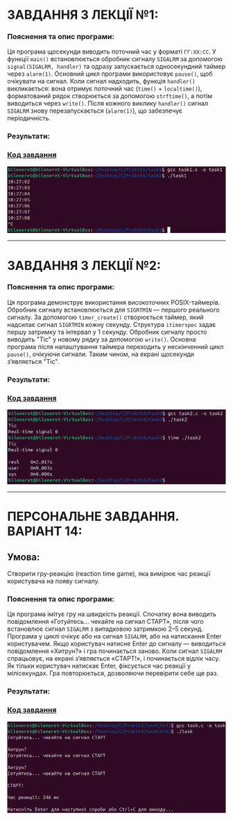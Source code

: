 # ЗАВДАННЯ З ЛЕКЦІЇ №1:

### Пояснення та опис програми:
Ця програма щосекунди виводить поточний час у форматі `ГГ:ХХ:СС`. У функції `main()` встановлюється обробник сигналу `SIGALRM` за допомогою `signal(SIGALRM, handler)` та одразу запускається односекундний таймер через `alarm(1)`. Основний цикл програми використовує `pause()`, щоб очікувати на сигнал. Коли сигнал надходить, функція `handler()` викликається: вона отримує поточний час (`time()` + `localtime()`), форматований рядок створюється за допомогою `strftime()`, а потім виводиться через `write()`. Після кожного виклику `handler()` сигнал `SIGALRM` знову перезапускається (`alarm(1)`), що забезпечує періодичність.

### Результати:

### [Код завдання](task1/task1.c)

![](task1/task1.png)

---

# ЗАВДАННЯ З ЛЕКЦІЇ №2:

### Пояснення та опис програми:
Ця програма демонструє використання високоточних POSIX-таймерів. Обробник сигналу встановлюється для `SIGRTMIN` — першого реального сигналу. За допомогою `timer_create()` створюється таймер, який надсилає сигнал `SIGRTMIN` кожну секунду. Структура `itimerspec` задає першу затримку та інтервал у 1 секунду. Обробник сигналу просто виводить "Tic" у новому рядку за допомогою `write()`. Основна програма після налаштування таймера переходить у нескінченний цикл `pause()`, очікуючи сигнали. Таким чином, на екрані щосекунди з’являється "Tic".

### Результати:

### [Код завдання](task2/task2.c)

![](task2/task2.png)

---

# ПЕРСОНАЛЬНЕ ЗАВДАННЯ. ВАРІАНТ 14:

## Умова:
Створити гру-реакцію (reaction time game), яка вимірює час реакції користувача на появу сигналу.

### Пояснення та опис програми:
Ця програма імітує гру на швидкість реакції. Спочатку вона виводить повідомлення «Готуйтесь... чекайте на сигнал СТАРТ», після чого встановлює сигнал `SIGALRM` з випадковою затримкою 2–5 секунд. Програма у циклі очікує або на сигнал `SIGALRM`, або на натискання Enter користувачем. Якщо користувач натисне Enter до сигналу — виводиться повідомлення «Хитрун?» і гра починається заново. Коли сигнал `SIGALRM` спрацьовує, на екрані зʼявляється «СТАРТ!», і починається відлік часу. Як тільки користувач натискає Enter, фіксується час реакції у мілісекундах. Гра повторюється, дозволяючи перевірити себе ще раз.

### Результати:

### [Код завдання](V14/task.c)

![](V14/task.png)

